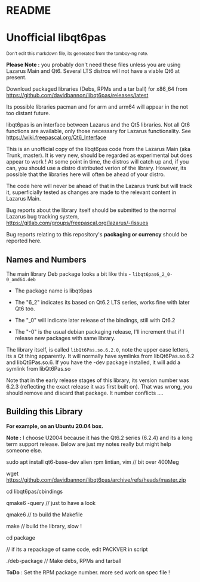 README
===========



**Unofficial libqt6pas**
========


<sub>Don't edit this markdown file, its generated from the tomboy-ng note.</sub>



**Please Note :** you probably don't need these files unless you are using Lazarus Main and Qt6. Several LTS distros will not have a viable Qt6 at present.



Download packaged libraries (Debs, RPMs and a tar ball) for x86_64 from https://github.com/davidbannon/libqt6pas/releases/latest



Its possible libraries pacman and for arm and arm64 will appear in the not too distant future.



libqt6pas is an interface between Lazarus and the Qt5 libraries.  Not all Qt6 functions are available, only those necessary for Lazarus functionality. See https://wiki.freepascal.org/Qt6_Interface



This is an unofficial copy of the libqt6pas code from the Lazarus Main (aka Trunk, master). It is very new, should be regarded as experimental but does appear to work ! At some point in time, the distros will catch up and, if you can, you should use a distro distributed verion of the library. However, its possible that the libraries here will often be ahead of your distro.



The code here will never be ahead of that in the Lazarus trunk but will track it, superficially tested as changes are made to the relevant content in Lazarus Main.



Bug reports about the library itself should be submitted to the normal Lazarus bug tracking system, https://gitlab.com/groups/freepascal.org/lazarus/-/issues



Bug reports relating to this repository's **packaging or currency** should be reported here.



**Names and Numbers**
--------


The main library Deb package looks a bit like this - `libqt6pas6_2_0-0_amd64.deb`

* The package name is   libqt6pas

* The "6_2" indicates its based on Qt6.2 LTS series, works fine with later Qt6 too.

* The "_0" will indicate later release of the bindings, still with Qt6.2

* The "-0" is the usual debian packaging release, I'll increment that if I release new packages with same library.



The library itself, is called `libQt6Pas.so.6.2.0`, note the upper case letters, its a Qt thing apparently. It will normally have symlinks from libQt6Pas.so.6.2 and  libQt6Pas.so.6. If you have the -dev package installed, it will add a symlink from libQt6Pas.so



Note that in the early release stages of this library, its version number was 6.2.3 (reflecting the exact release it was first built on). That was wrong, you should remove and discard that package. It number conflicts ....



**Building this Library**
--------
**For example, on an Ubuntu 20.04 box.**

**Note :** I choose U2004 because it has the Qt6.2 series (6.2.4) and its a long term support release. Below are just my notes really but might help someone else.



sudo apt install qt6-base-dev alien rpm lintian, vim  // bit over 400Meg

wget https://github.com/davidbannon/libqt6pas/archive/refs/heads/master.zip

cd libqt6pas/cbindings

qmake6 -query   // just to have a look

qmake6   // to build the Makefile

make     // build the library, slow !

cd package

// if its a repackage of same code, edit PACKVER in script

./deb-package   // Make debs, RPMs and tarball





**ToDo** : Set the RPM package number. more sed work on spec file !






